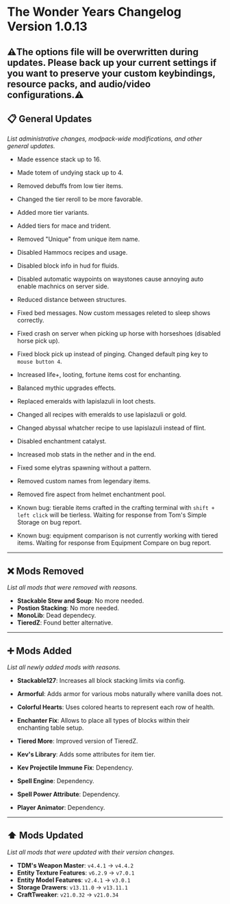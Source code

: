 # The Wonder Years Changelog Version 1.0.13

## ⚠️The options file will be overwritten during updates. Please back up your current settings if you want to preserve your custom keybindings, resource packs, and audio/video configurations.⚠️

## 📋 General Updates

*List administrative changes, modpack-wide modifications, and other general updates.*

- Made essence stack up to 16.
- Made totem of undying stack up to 4.
- Removed debuffs from low tier items.
- Changed the tier reroll to be more favorable.
- Added more tier variants.
- Added tiers for mace and trident.
- Removed "Unique" from unique item name.

- Disabled Hammocs recipes and usage.
- Disabled block info in hud for fluids.
- Disabled automatic waypoints on waystones cause annoying auto enable machnics on server side.
- Reduced distance between structures.
- Fixed bed messages. Now custom messages releted to sleep shows correctly.
- Fixed crash on server when picking up horse with horseshoes (disabled horse pick up).
- Fixed block pick up instead of pinging. Changed default ping key to `mouse button 4`.
- Increased life+, looting, fortune items cost for enchanting.
- Balanced mythic upgrades effects.

- Replaced emeralds with lapislazuli in loot chests.
- Changed all recipes with emeralds to use lapislazuli or gold.
- Changed abyssal whatcher recipe to use lapislazuli instead of flint.
- Disabled enchantment catalyst.
- Increased mob stats in the nether and in the end.
- Fixed some elytras spawning without a pattern.
- Removed custom names from legendary items.
- Removed fire aspect from helmet enchantment pool.

- Known bug: tierable items crafted in the crafting terminal with `shift + left click` will be tierless. Waiting for response from Tom's Simple Storage on bug report.
- Known bug: equipment comparison is not currently working with tiered items. Waiting for response from Equipment Compare on bug report.

---

## ❌ Mods Removed

*List all mods that were removed with reasons.*

- **Stackable Stew and Soup**: No more needed.
- **Postion Stacking**: No more needed.
- **MonoLib**: Dead dependecy.
- **TieredZ**: Found better alternative.

---

## ➕ Mods Added

*List all newly added mods with reasons.*

- **Stackable127**: Increases all block stacking limits via config.
- **Armorful**: Adds armor for various mobs naturally where vanilla does not.
- **Colorful Hearts**: Uses colored hearts to represent each row of health.
- **Enchanter Fix**: Allows to place all types of blocks within their enchanting table setup.

- **Tiered More**: Improved version of TieredZ.
- **Kev's Library**: Adds some attributes for item tier.
- **Kev Projectile Immune Fix**: Dependency.
- **Spell Engine**: Dependency.
- **Spell Power Attribute**: Dependency.
- **Player Animator**: Dependency.

---

## ⬆️ Mods Updated

*List all mods that were updated with their version changes.*

- **TDM's Weapon Master**: `v4.4.1` → `v4.4.2`
- **Entity Texture Features**: `v6.2.9` → `v7.0.1`
- **Entity Model Features**: `v2.4.1` → `v3.0.1`
- **Storage Drawers**: `v13.11.0` → `v13.11.1`
- **CraftTweaker**: `v21.0.32` → `v21.0.34`
